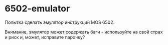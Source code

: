# 6502-emulator

Попытка сделать эмулятор инструкций MOS 6502.

Внимание, эмулятор может содержать баги - используйте на свой страх и риск и, может, исправите парочку?